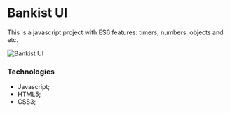 # Bankist UI

This is a javascript project with ES6 features: timers, numbers, objects and etc.

![Bankist UI](https://komornyi.space/static/img/projects/3.png)

### Technologies

-   Javascript;
-   HTML5;
-   CSS3;
